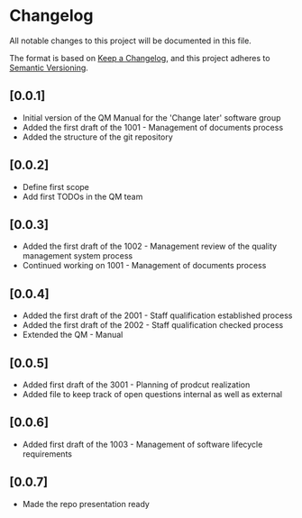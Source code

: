 # Changelog
All notable changes to this project will be documented in this file.

The format is based on [Keep a Changelog](https://keepachangelog.com/en/1.1.0/),
and this project adheres to [Semantic Versioning](https://semver.org/spec/v2.0.0.html).

## [0.0.1]
- Initial version of the QM Manual for the 'Change later' software group
- Added the first draft of the 1001 - Management of documents process
- Added the structure of the git repository

## [0.0.2]
- Define first scope
- Add first TODOs in the QM team

## [0.0.3]
- Added the first draft of the 1002 - Management review of the quality management system process
- Continued working on 1001 - Management of documents process

## [0.0.4]
- Added the first draft of the 2001 - Staff qualification established process
- Added the first draft of the 2002 - Staff qualification checked process 
- Extended the QM - Manual 

## [0.0.5]
- Added first draft of the 3001 - Planning of prodcut realization
- Added file to keep track of open questions internal as well as external

## [0.0.6]
- Added first draft of the 1003 - Management of software lifecycle requirements

## [0.0.7]
- Made the repo presentation ready